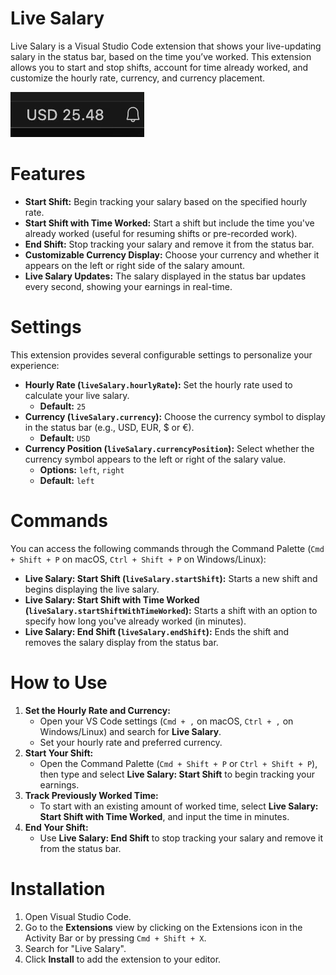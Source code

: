 # Live Salary

Live Salary is a Visual Studio Code extension that shows your live-updating salary in the status bar, based on the time you’ve worked. This extension allows you to start and stop shifts, account for time already worked, and customize the hourly rate, currency, and currency placement.

![image](./assets/salary-update.gif)

# Features

- **Start Shift:** Begin tracking your salary based on the specified hourly rate.
- **Start Shift with Time Worked:** Start a shift but include the time you've already worked (useful for resuming shifts or pre-recorded work).
- **End Shift:** Stop tracking your salary and remove it from the status bar.
- **Customizable Currency Display:** Choose your currency and whether it appears on the left or right side of the salary amount.
- **Live Salary Updates:** The salary displayed in the status bar updates every second, showing your earnings in real-time.

# Settings

This extension provides several configurable settings to personalize your experience:

- **Hourly Rate (`liveSalary.hourlyRate`):** Set the hourly rate used to calculate your live salary.
  - **Default:** `25`
- **Currency (`liveSalary.currency`):** Choose the currency symbol to display in the status bar (e.g., USD, EUR, $ or €).
  - **Default:** `USD`
- **Currency Position (`liveSalary.currencyPosition`):** Select whether the currency symbol appears to the left or right of the salary value.
  - **Options:** `left`, `right`
  - **Default:** `left`

# Commands

You can access the following commands through the Command Palette (`Cmd + Shift + P` on macOS, `Ctrl + Shift + P` on Windows/Linux):

- **Live Salary: Start Shift (`liveSalary.startShift`):** Starts a new shift and begins displaying the live salary.
- **Live Salary: Start Shift with Time Worked (`liveSalary.startShiftWithTimeWorked`):** Starts a shift with an option to specify how long you've already worked (in minutes).
- **Live Salary: End Shift (`liveSalary.endShift`):** Ends the shift and removes the salary display from the status bar.

# How to Use

1. **Set the Hourly Rate and Currency:**
    - Open your VS Code settings (`Cmd + ,` on macOS, `Ctrl + ,` on Windows/Linux) and search for **Live Salary**.
    - Set your hourly rate and preferred currency.
2. **Start Your Shift:**
    - Open the Command Palette (`Cmd + Shift + P` or `Ctrl + Shift + P`), then type and select **Live Salary: Start Shift** to begin tracking your earnings.
3. **Track Previously Worked Time:**
    - To start with an existing amount of worked time, select **Live Salary: Start Shift with Time Worked**, and input the time in minutes.
4. **End Your Shift:**
    - Use **Live Salary: End Shift** to stop tracking your salary and remove it from the status bar.

# Installation

1. Open Visual Studio Code.
2. Go to the **Extensions** view by clicking on the Extensions icon in the Activity Bar or by pressing `Cmd + Shift + X`.
3. Search for "Live Salary".
4. Click **Install** to add the extension to your editor.